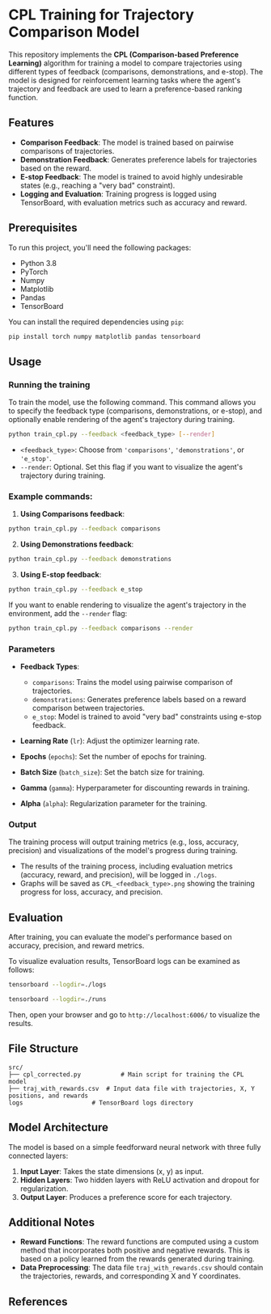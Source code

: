 # **CPL Training for Trajectory Comparison Model**

This repository implements the **CPL (Comparison-based Preference Learning)** algorithm for training a model to compare trajectories using different types of feedback (comparisons, demonstrations, and e-stop). The model is designed for reinforcement learning tasks where the agent's trajectory and feedback are used to learn a preference-based ranking function.

## **Features**

- **Comparison Feedback**: The model is trained based on pairwise comparisons of trajectories.
- **Demonstration Feedback**: Generates preference labels for trajectories based on the reward.
- **E-stop Feedback**: The model is trained to avoid highly undesirable states (e.g., reaching a "very bad" constraint).
- **Logging and Evaluation**: Training progress is logged using TensorBoard, with evaluation metrics such as accuracy and reward.

## **Prerequisites**

To run this project, you'll need the following packages:

- Python 3.8
- PyTorch
- Numpy
- Matplotlib
- Pandas
- TensorBoard

You can install the required dependencies using `pip`:

```bash
pip install torch numpy matplotlib pandas tensorboard
```

## **Usage**

### Running the training

To train the model, use the following command. This command allows you to specify the feedback type (comparisons, demonstrations, or e-stop), and optionally enable rendering of the agent's trajectory during training.

```bash
python train_cpl.py --feedback <feedback_type> [--render]
```

- `<feedback_type>`: Choose from `'comparisons'`, `'demonstrations'`, or `'e_stop'`.
- `--render`: Optional. Set this flag if you want to visualize the agent's trajectory during training.

### Example commands:

1. **Using Comparisons feedback**:

```bash
python train_cpl.py --feedback comparisons
```

2. **Using Demonstrations feedback**:

```bash
python train_cpl.py --feedback demonstrations
```

3. **Using E-stop feedback**:

```bash
python train_cpl.py --feedback e_stop
```

If you want to enable rendering to visualize the agent's trajectory in the environment, add the `--render` flag:

```bash
python train_cpl.py --feedback comparisons --render
```

### Parameters

- **Feedback Types**:
  - `comparisons`: Trains the model using pairwise comparison of trajectories.
  - `demonstrations`: Generates preference labels based on a reward comparison between trajectories.
  - `e_stop`: Model is trained to avoid "very bad" constraints using e-stop feedback.

- **Learning Rate** (`lr`): Adjust the optimizer learning rate.
- **Epochs** (`epochs`): Set the number of epochs for training.
- **Batch Size** (`batch_size`): Set the batch size for training.
- **Gamma** (`gamma`): Hyperparameter for discounting rewards in training.
- **Alpha** (`alpha`): Regularization parameter for the training.

### Output

The training process will output training metrics (e.g., loss, accuracy, precision) and visualizations of the model's progress during training.

- The results of the training process, including evaluation metrics (accuracy, reward, and precision), will be logged in `./logs`.
- Graphs will be saved as `CPL_<feedback_type>.png` showing the training progress for loss, accuracy, and precision.

## **Evaluation**

After training, you can evaluate the model's performance based on accuracy, precision, and reward metrics.

To visualize evaluation results, TensorBoard logs can be examined as follows:

```bash
tensorboard --logdir=./logs

tensorboard --logdir=./runs
```

Then, open your browser and go to `http://localhost:6006/` to visualize the results.

## **File Structure**

```
src/
├── cpl_corrected.py           # Main script for training the CPL model
├── traj_with_rewards.csv  # Input data file with trajectories, X, Y positions, and rewards
logs                   # TensorBoard logs directory
```

## **Model Architecture**

The model is based on a simple feedforward neural network with three fully connected layers:

1. **Input Layer**: Takes the state dimensions (x, y) as input.
2. **Hidden Layers**: Two hidden layers with ReLU activation and dropout for regularization.
3. **Output Layer**: Produces a preference score for each trajectory.

## **Additional Notes**

- **Reward Functions**: The reward functions are computed using a custom method that incorporates both positive and negative rewards. This is based on a policy learned from the rewards generated during training.
- **Data Preprocessing**: The data file `traj_with_rewards.csv` should contain the trajectories, rewards, and corresponding X and Y coordinates.
  
## **References**
